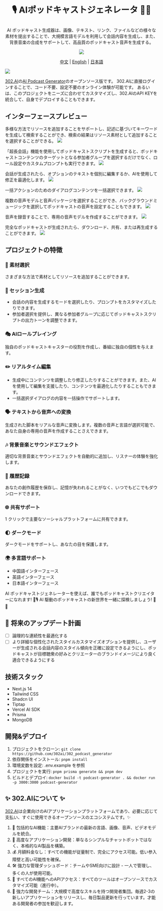 # <p align="center">🎙️ AIポッドキャストジェネレータ 🚀✨</p>

<p align="center">AI ポッドキャスト生成器は、画像、テキスト、リンク、ファイルなどの様々な素材を提出することで、大規模言語モデルを利用して会話内容を生成し、また、背景音楽の合成をサポートして、高品質のポッドキャスト音声を生成する。</p>

<p align="center"><a href="https://302.ai/ja/tools/podcast/" target="blank"><img src="https://file.302.ai/gpt/imgs/github/20250102/72a57c4263944b73bf521830878ae39a.png" /></a></p >

<p align="center"><a href="README_zh.md">中文</a> | <a href="README.md">English</a> | <a href="README_ja.md">日本語</a></p>

![](docs/302_Podcast_Generator_jp.png)

[302.AI](https://302.ai/ja/)の[AI Podcast Generator](https://302.ai/ja/tools/podcast/)のオープンソース版です。
302.AIに直接ログインすることで、コード不要、設定不要のオンライン体験が可能です。
あるいは、このプロジェクトをニーズに合わせてカスタマイズし、302.AIのAPI KEYを統合して、自身でデプロイすることもできます。

## インターフェースプレビュー
多様な方法でリソースを追加することをサポートし、記述に基づいてキーワードを生成して検索することができ、検索の結果はリソース素材として追加することを選択することができる。
![](docs/302_Podcast_Generator_jp_screenshot_07.png)   

「超長会話」機能を使用してポッドキャストスクリプトを生成すると、ポッドキャストコンテンツのターゲットとなる参加者グループを選択するだけでなく、ロール設定やカスタムプロンプトも実行できます。
![](docs/302_Podcast_Generator_jp_screenshot_01.png)   

会話が生成されたら、オプションのテキストを個別に編集するか、AIを使用して修正を最適化します。
![](docs/302_Podcast_Generator_jp_screenshot_02.png)    

一括アクションのためのダイアログコンテンツを一括選択できます。
![](docs/302_Podcast_Generator_jp_screenshot_03.png)    

複数の音声モデルと音声パッケージを選択することができ、バックグラウンドミュージックを選択してポッドキャストの音声を設定することもできます。
![](docs/302_Podcast_Generator_jp_screenshot_04.png)    

音声を録音することで、専用の音声モデルを作成することができます。
![](docs/302_Podcast_Generator_jp_screenshot_05.png) 

完全なポッドキャストが生成されたら、ダウンロード、共有、または再生成することができます。
![](docs/302_Podcast_Generator_jp_screenshot_06.png) 

## プロジェクトの特徴
### 🎯 素材選択
さまざまな方法で素材としてリソースを追加することができます。
### 📝 セッション生成
- 会話の内容を生成するモードを選択したり、プロンプトをカスタマイズしたりできます。
- 参加者選択を提供し、異なる参加者グループに応じてポッドキャストスクリプトの出力トーンを調整できます。
### 🎭 AIロールプレイング
独自のポッドキャストキャスターの役割を作成し、番組に独自の個性を与えます。
### ✏️ リアルタイム編集
- 生成中にコンテンツを調整したり修正したりすることができます。また、AIを使用して編集を支援したり、コンテンツを最適化したりすることもできます。
- 一括選択ダイアログの内容を一括操作でサポートします。
### 🗣️ テキストから音声への変換
生成された脚本をリアルな音声に変換します。複数の音声と言語が選択可能で、あなた自身の専用の音声を作成することさえできます。
### 🎶 背景音楽とサウンドエフェクト
適切な背景音楽とサウンドエフェクトを自動的に追加し、リスナーの体験を強化します。
### 📜 履歴記録
あなたの創作履歴を保存し、記憶が失われることがなく、いつでもどこでもダウンロードできます。
### 🌐 共有サポート
1 クリックで主要なソーシャルプラットフォームに共有できます。
### 🌓 ダークモード
ダークモードをサポートし、あなたの目を保護します。
### 🌍 多言語サポート
- 中国語インターフェース
- 英語インターフェース
- 日本語インターフェース

AI ポッドキャストジェネレーターを使えば、誰でもポッドキャストクリエイターになれます! 🎉🎙️ AI 駆動のポッドキャストの新世界を一緒に探検しましょう! 🌟🚀

## 🚩 将来のアップデート計画
- [ ] 論理的な連続性を最適化する
- [ ] より詳細な個性化されたスタイルカスタマイズオプションを提供し、ユーザーが生成される会話内容のスタイル傾向を正確に設定できるようにし、ポッドキャストが目標聴衆の好みとクリエーターのブランドイメージにより良く適合できるようにする

## 技術スタック
- Next.js 14
- Tailwind CSS
- Shadcn UI
- Tiptap
- Vercel AI SDK
- Prisma
- MongoDB

## 開発&デプロイ
1. プロジェクトをクローン: `git clone https://github.com/302ai/302_podcast_generator`
2. 依存関係をインストール: `pnpm install`
3. 環境変数を設定: .env.example を参照
4. プロジェクトを実行: `pnpm prisma generate && pnpm dev`
5. ビルドとデプロイ: `docker build -t podcast-generator . && docker run -p 3000:3000 podcast-generator`


## ✨ 302.AIについて ✨
[302.AI](https://302.ai)は企業向けのAIアプリケーションプラットフォームであり、必要に応じて支払い、すぐに使用できるオープンソースのエコシステムです。✨
1. 🧠 包括的なAI機能：主要AIブランドの最新の言語、画像、音声、ビデオモデルを統合。
2. 🚀 高度なアプリケーション開発：単なるシンプルなチャットボットではなく、本格的なAI製品を構築。
3. 💰 月額料金なし：すべての機能が従量制で、完全にアクセス可能。低い参入障壁と高い可能性を確保。
4. 🛠 強力な管理ダッシュボード：チームやSME向けに設計 - 一人で管理し、多くの人が使用可能。
5. 🔗 すべてのAI機能へのAPIアクセス：すべてのツールはオープンソースでカスタマイズ可能（進行中）。
6. 💪 強力な開発チーム：大規模で高度なスキルを持つ開発者集団。毎週2-3の新しいアプリケーションをリリースし、毎日製品更新を行っています。才能ある開発者の参加を歓迎します。
